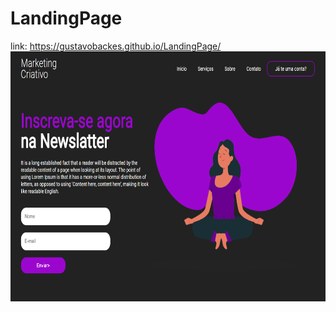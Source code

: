 # LandingPage
link: https://gustavobackes.github.io/LandingPage/
<img align="center" height="400em" src="https://github.com/Gustavobackes/LandingPage/blob/main/landingpage.PNG"/> 
